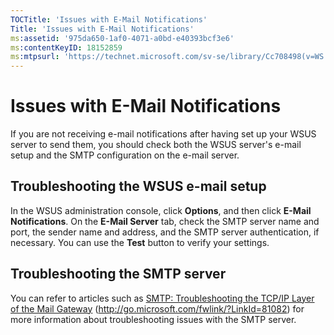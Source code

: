 ```yaml
---
TOCTitle: 'Issues with E-Mail Notifications'
Title: 'Issues with E-Mail Notifications'
ms:assetid: '975da650-1af0-4071-a0bd-e40393bcf3e6'
ms:contentKeyID: 18152859
ms:mtpsurl: 'https://technet.microsoft.com/sv-se/library/Cc708498(v=WS.10)'
---
```


Issues with E-Mail Notifications
================================

If you are not receiving e-mail notifications after having set up your WSUS server to send them, you should check both the WSUS server's e-mail setup and the SMTP configuration on the e-mail server.

Troubleshooting the WSUS e-mail setup
-------------------------------------

In the WSUS administration console, click **Options**, and then click **E-Mail Notifications**. On the **E-Mail Server** tab, check the SMTP server name and port, the sender name and address, and the SMTP server authentication, if necessary. You can use the **Test** button to verify your settings.

Troubleshooting the SMTP server
-------------------------------

You can refer to articles such as [SMTP: Troubleshooting the TCP/IP Layer of the Mail Gateway](http://go.microsoft.com/fwlink/?linkid=81082) (http://go.microsoft.com/fwlink/?LinkId=81082) for more information about troubleshooting issues with the SMTP server.
